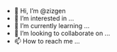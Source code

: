 - 👋 Hi, I’m @zizgen
- 👀 I’m interested in ...
- 🌱 I’m currently learning ...
- 💞️ I’m looking to collaborate on ...
- 📫 How to reach me ...

<!---
zizgen/zizgen is a ✨ special ✨ repository because its `README.md` (this file) appears on your GitHub profile.
You can click the Preview link to take a look at your changes.
--->
